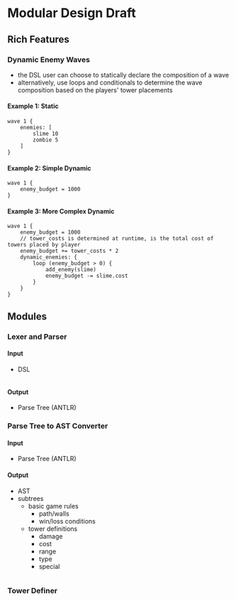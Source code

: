 # Modular Design Draft
## Rich Features
### Dynamic Enemy Waves
- the DSL user can choose to statically declare the composition of a wave
- alternatively, use loops and conditionals to determine the wave composition based on the players' tower placements
#### Example 1: Static
```
wave 1 {
	enemies: [
		slime 10
		zombie 5
	]
}
```
#### Example 2: Simple Dynamic
```
wave 1 {
	enemy_budget = 1000
}
```
#### Example 3: More Complex Dynamic
```
wave 1 {
	enemy_budget = 1000
	// tower_costs is determined at runtime, is the total cost of towers placed by player	
	enemy_budget += tower_costs * 2
	dynamic_enemies: {
		loop (enemy_budget > 0) {
			add_enemy(slime)
			enemy_budget -= slime.cost
		}
	}
}
```
## Modules
### Lexer and Parser
#### Input
- DSL
```

```
#### Output
- Parse Tree (ANTLR)
### Parse Tree to AST Converter
#### Input
- Parse Tree (ANTLR)
#### Output
- AST
- subtrees
	- basic game rules
		- path/walls
		- win/loss conditions
	- tower definitions
		- damage
		- cost
		- range
		- type
		- special
```
```
### Tower Definer
###